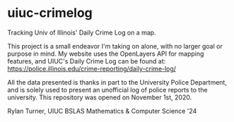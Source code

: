 # uiuc-crimelog
Tracking Univ of Illinois' Daily Crime Log on a map.

This project is a small endeavor I'm taking on alone, with no larger goal or purpose in mind.
My website uses the OpenLayers API for mapping features, and UIUC's Daily Crime Log can be found at: https://police.illinois.edu/crime-reporting/daily-crime-log/

All the data presented is thanks in part to the University Police Department, and is solely used to present an unofficial log of police reports to the university. This repository was opened on November 1st, 2020.

Rylan Turner, UIUC BSLAS Mathematics & Computer Science '24
